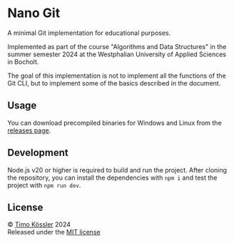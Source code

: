 # Nano Git

A minimal Git implementation for educational purposes.

Implemented as part of the course "Algorithms and Data Structures" in the summer semester 2024 at the Westphalian University of Applied Sciences in Bocholt.

The goal of this implementation is not to implement all the functions of the Git CLI, but to implement some of the basics described in the document.

## Usage

You can download precompiled binaries for Windows and Linux from the [releases page](https://github.com/timokoessler/nano-git/releases).

## Development

Node.js v20 or higher is required to build and run the project. After cloning the repository, you can install the dependencies with `npm i` and test the project with `npm run dev`.

## License

© [Timo Kössler](https://timokoessler.de) 2024  
Released under the [MIT license](https://github.com/timokoessler/nano-git/blob/main/LICENSE)
